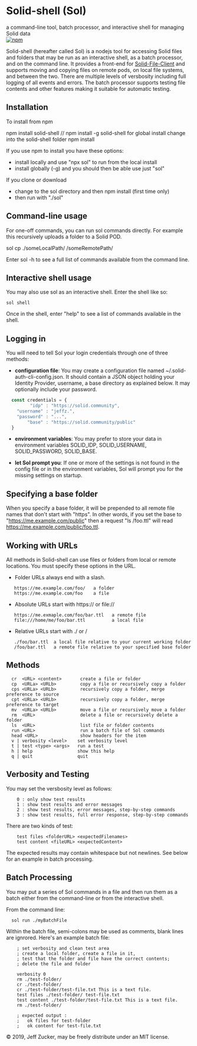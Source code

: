 # Solid-shell (Sol)

a command-line tool, batch processor, and interactive shell for managing Solid data
<br>
<a href="http://badge.fury.io/js/solid-shell">![npm](https://badge.fury.io/js/solid-shell.svg)</a>

Solid-shell (hereafter called Sol) is a nodejs tool for accessing Solid files and folders that may be run as an interactive shell, as a batch processor, and on the command line.  It provides a front-end for [Solid-File-Client](https://github.com/jeff-zucker/solid-file-client) and supports moving and copying files on remote pods, on local file systems, and between the two.  There are multiple levels of versbosity including full logging of all events and errors.  The batch processor supports testing file contents and other features making it suitable for automatic testing.

## Installation

To install from npm

  npm install solid-shell  // npm install -g solid-shell for global install
  change into the solid-shell folder
  npm install

If you use npm to install you have these options:

   * install locally and use "npx sol" to run from the local install
   * install globally (-g) and you should then be able  use just "sol"

If you clone or download

   * change to the sol directory and then npm install (first time only)
   * then run with "./sol"

## Command-line usage

For one-off commands, you can run sol commands directly. For example this
recursively uploads a folder to a Solid POD.

   sol cp ./someLocalPath/ /someRemotePath/

Enter sol -h to see a full list of commands available from the command line.

## Interactive shell usage

You may also use sol as an interactive shell.  Enter the shell like so:

    sol shell

Once in the shell, enter "help" to see a list of commands available in the shell.

## Logging in

You will need to tell Sol your login credentials through one of three methods:

* **configuration file**:  You may create a configuration file named ~/.solid-auth-cli-config.json.  It should contain a JSON object holding your Identity Provider, username, a base directory as explained below.  It may optionally include your password.
```javascript
  const credentials = {
         "idp" : "https://solid.community",
    "username" : "jeffz.",
    "password" : "...",
        "base" : "https://solid.community/public"
  }
```
* **environment variables**:  You may prefer to store your data in environment variables SOLID_IDP, SOLID_USERNAME, SOLID_PASSWORD, SOLID_BASE.

* **let Sol prompt you**: If one or more of the settings is not found in the config file or in the environment variables, Sol will prompt you for the missing settings on startup.

## Specifying a base folder

When you specify a base folder, it will be prepended to all remote file names
that don't start with "https".  In other words, if you set the base to 
"https://me.example.com/public" then a request "ls /foo.ttl"
will read https://me.example.com/public/foo.ttl.

## Working with URLs

All methods in Solid-shell can use files or folders from local
or remote locations.  You must specify these options in the URL.

* Folder URLs always end with a slash.
```
   https://me.example.com/foo/   a folder
   https://me.example.com/foo    a file
```
* Absolute URLs start with https:// or file://
```
   https://me.exmaple.com/foo/bar.ttl   a remote file
   file:///home/me/foo/bar.ttl          a local file
```
* Relative URLs start with ./ or /
```
   ./foo/bar.ttl  a local file relative to your current working folder
   /foo/bar.ttl   a remote file relative to your specified base folder
```
## Methods
```
  cr  <URL> <content>       create a file or folder
  cp  <URLa> <URLb>         copy a file or recursively copy a folder
  cps <URLa> <URLb>         recursively copy a folder, merge preference to source
  cpt <URLa> <URLb>         recursively copy a folder, merge preference to target
  mv  <URLa> <URLb>         move a file or recursively move a folder
  rm  <URL>                 delete a file or recursively delete a folder
  ls  <URL>                 list file or folder contents
  run <URL>                 run a batch file of Sol commands
  head <URL>                show headers for the item
  v | verbosity <level>    set verbosity level
  t | test <type> <args>   run a test
  h | help                 show this help
  q | quit                 quit
```
## Verbosity and Testing
You may set the versbosity level as follows:
```
    0 : only show test results
    1 : show test results and error messages
    2 : show test results, error messages, step-by-step commands
    3 : show test results, full error response, step-by-step commands
```
There are two kinds of test:
```
    test files <folderURL> <expectedFilenames>
    test content <fileURL> <expectedContent>
```
The expected results may contain whitespace but not newlines.  See below for an example in batch processing.

## Batch Processing
You may put a series of Sol commands in a file and then run them as a batch either from the command-line or from the interactive shell.

From the command line:
```
  sol run ./myBatchFile
```
Within the batch file, semi-colons may be used as comments, blank lines are ignrored.  Here's an example batch file:
```
    ; set verbosity and clean test area
    ; create a local folder, create a file in it, 
    ; test that the folder and file have the correct contents;
    ; delete the file and folder

    verbosity 0
    rm ./test-folder/
    cr ./test-folder/
    cr ./test-folder/test-file.txt This is a text file.
    test files ./test-folder/ test-file.txt
    test content ./test-folder/test-file.txt This is a text file.
    rm ./test-folder/

    ; expected output :
    ;   ok files for test-folder
    ;   ok content for test-file.txt

```

&copy; 2019, Jeff Zucker, may be freely distribute under an MIT license.

